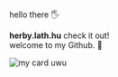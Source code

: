 hello there 🖐 <br>

**herby.lath.hu** check it out! <br>
welcome to my Github. 🥇 <br>

![my card uwu](https://github-readme-stats.vercel.app/api?username=lathlaszlo&show_icons=true&border_radius=20&title_color=ffffff&hide_border=true&text_color=d9d9d9&bg_color=070707&icon_color=d4d4d4)
